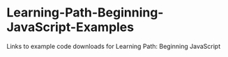 # Learning-Path-Beginning-JavaScript-Examples
Links to example code downloads for Learning Path: Beginning JavaScript
